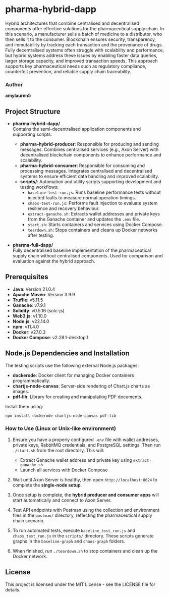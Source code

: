 # pharma-hybrid-dapp

Hybrid architectures that combine centralised and decentralised components offer effective solutions for the pharmaceutical supply chain. In this scenario, a manufacturer sells a batch of medicine to a distributor, who then sells it to the consumer. Blockchain ensures security, transparency, and immutability by tracking each transaction and the provenance of drugs. Fully decentralised systems often struggle with scalability and performance, but hybrid systems address these issues by enabling faster data queries, larger storage capacity, and improved transaction speeds. This approach supports key pharmaceutical needs such as regulatory compliance, counterfeit prevention, and reliable supply chain traceability.

### Author
**amylauren5**

## Project Structure

- **pharma-hybrid-dapp/**  
  Contains the semi-decentralised application components and supporting scripts:
  - **pharma-hybrid-producer**: Responsible for producing and sending messages. Combines centralised services (e.g., Axon Server) with decentralised blockchain components to enhance performance and scalability.  
  - **pharma-hybrid-consumer**: Responsible for consuming and processing messages. Integrates centralised and decentralised systems to ensure efficient data handling and improved scalability.  
  - **scripts/**: Automation and utility scripts supporting development and testing workflows:
    - `baseline-test-run.js`: Runs baseline performance tests without injected faults to measure normal operation timings.  
    - `chaos-test-run.js`: Performs fault injection to evaluate system resilience and recovery behaviour.  
    - `extract-ganache.sh`: Extracts wallet addresses and private keys from the Ganache container and updates the `.env` file.  
    - `start.sh`: Starts containers and services using Docker Compose.  
    - `teardown.sh`: Stops containers and cleans up Docker networks after testing.

- **pharma-full-dapp/**  
  Fully decentralised baseline implementation of the pharmaceutical supply chain without centralised components. Used for comparison and evaluation against the hybrid approach.

## Prerequisites

- **Java**: Version 21.0.4  
- **Apache Maven**: Version 3.9.9  
- **Truffle**: v5.11.5  
- **Ganache**: v7.9.1  
- **Solidity**: v0.5.16 (solc-js)  
- **Web3.js**: v1.10.0  
- **Node.js**: v22.14.0 
- **npm**: v11.4.0 
- **Docker**: v27.0.3
- **Docker Compose**: v2.28.1-desktop.1

## Node.js Dependencies and Installation

The testing scripts use the following external Node.js packages:

- **dockerode**: Docker client for managing Docker containers programmatically.  
- **chartjs-node-canvas**: Server-side rendering of Chart.js charts as images.  
- **pdf-lib**: Library for creating and manipulating PDF documents.

Install them using:

```bash
npm install dockerode chartjs-node-canvas pdf-lib
```

### How to Use (Linux or Unix-like environment)

1. Ensure you have a properly configured `.env` file with wallet addresses, private keys, RabbitMQ credentials, and PostgreSQL settings. Then run `./start.sh` from the root directory. This will:  
   - Extract Ganache wallet address and private key using `extract-ganache.sh`  
   - Launch all services with Docker Compose  

2. Wait until Axon Server is healthy, then open `http://localhost:8024` to complete the **single-node setup**.

3. Once setup is complete, the **hybrid producer and consumer apps** will start automatically and connect to Axon Server.

4. Test API endpoints with Postman using the collection and environment files in the `postman/` directory, reflecting the pharmaceutical supply chain scenario.

5. To run automated tests, execute `baseline_test_run.js` and `chaos_test_run.js` in the `scripts/` directory. These scripts generate graphs in the `baseline-graph` and `chaos-graph` folders.

6. When finished, run `./teardown.sh` to stop containers and clean up the Docker network.

## License
This project is licensed under the MIT License - see the LICENSE file for details.
